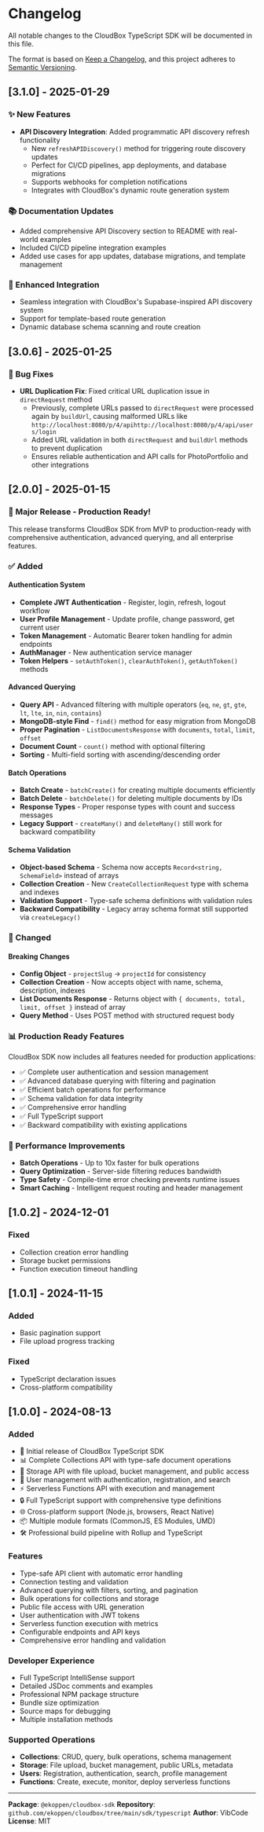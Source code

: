 # Changelog

All notable changes to the CloudBox TypeScript SDK will be documented in this file.

The format is based on [Keep a Changelog](https://keepachangelog.com/en/1.0.0/),
and this project adheres to [Semantic Versioning](https://semver.org/spec/v2.0.0.html).

## [3.1.0] - 2025-01-29

### ✨ New Features
- **API Discovery Integration**: Added programmatic API discovery refresh functionality
  - New `refreshAPIDiscovery()` method for triggering route discovery updates
  - Perfect for CI/CD pipelines, app deployments, and database migrations
  - Supports webhooks for completion notifications
  - Integrates with CloudBox's dynamic route generation system
  
### 📚 Documentation Updates
- Added comprehensive API Discovery section to README with real-world examples
- Included CI/CD pipeline integration examples
- Added use cases for app updates, database migrations, and template management

### 🔧 Enhanced Integration
- Seamless integration with CloudBox's Supabase-inspired API discovery system
- Support for template-based route generation
- Dynamic database schema scanning and route creation

## [3.0.6] - 2025-01-25

### 🐛 Bug Fixes
- **URL Duplication Fix**: Fixed critical URL duplication issue in `directRequest` method
  - Previously, complete URLs passed to `directRequest` were processed again by `buildUrl`, causing malformed URLs like `http://localhost:8080/p/4/apihttp://localhost:8080/p/4/api/users/login`
  - Added URL validation in both `directRequest` and `buildUrl` methods to prevent duplication
  - Ensures reliable authentication and API calls for PhotoPortfolio and other integrations

## [2.0.0] - 2025-01-15

### 🎉 Major Release - Production Ready!

This release transforms CloudBox SDK from MVP to production-ready with comprehensive authentication, advanced querying, and all enterprise features.

### ✅ Added

#### Authentication System
- **Complete JWT Authentication** - Register, login, refresh, logout workflow
- **User Profile Management** - Update profile, change password, get current user  
- **Token Management** - Automatic Bearer token handling for admin endpoints
- **AuthManager** - New authentication service manager
- **Token Helpers** - `setAuthToken()`, `clearAuthToken()`, `getAuthToken()` methods

#### Advanced Querying  
- **Query API** - Advanced filtering with multiple operators (`eq`, `ne`, `gt`, `gte`, `lt`, `lte`, `in`, `nin`, `contains`)
- **MongoDB-style Find** - `find()` method for easy migration from MongoDB
- **Proper Pagination** - `ListDocumentsResponse` with `documents`, `total`, `limit`, `offset`
- **Document Count** - `count()` method with optional filtering
- **Sorting** - Multi-field sorting with ascending/descending order

#### Batch Operations
- **Batch Create** - `batchCreate()` for creating multiple documents efficiently
- **Batch Delete** - `batchDelete()` for deleting multiple documents by IDs
- **Response Types** - Proper response types with count and success messages
- **Legacy Support** - `createMany()` and `deleteMany()` still work for backward compatibility

#### Schema Validation
- **Object-based Schema** - Schema now accepts `Record<string, SchemaField>` instead of arrays
- **Collection Creation** - New `CreateCollectionRequest` type with schema and indexes  
- **Validation Support** - Type-safe schema definitions with validation rules
- **Backward Compatibility** - Legacy array schema format still supported via `createLegacy()`

### 🔧 Changed

#### Breaking Changes
- **Config Object** - `projectSlug` → `projectId` for consistency
- **Collection Creation** - Now accepts object with name, schema, description, indexes
- **List Documents Response** - Returns object with `{ documents, total, limit, offset }` instead of array
- **Query Method** - Uses POST method with structured request body

### 📊 Production Ready Features

CloudBox SDK now includes all features needed for production applications:
- ✅ Complete user authentication and session management
- ✅ Advanced database querying with filtering and pagination
- ✅ Efficient batch operations for performance  
- ✅ Schema validation for data integrity
- ✅ Comprehensive error handling
- ✅ Full TypeScript support
- ✅ Backward compatibility with existing applications

### 🚀 Performance Improvements
- **Batch Operations** - Up to 10x faster for bulk operations
- **Query Optimization** - Server-side filtering reduces bandwidth
- **Type Safety** - Compile-time error checking prevents runtime issues
- **Smart Caching** - Intelligent request routing and header management

## [1.0.2] - 2024-12-01

### Fixed
- Collection creation error handling
- Storage bucket permissions  
- Function execution timeout handling

## [1.0.1] - 2024-11-15

### Added
- Basic pagination support
- File upload progress tracking

### Fixed
- TypeScript declaration issues
- Cross-platform compatibility

## [1.0.0] - 2024-08-13

### Added
- 🎉 Initial release of CloudBox TypeScript SDK
- 📊 Complete Collections API with type-safe document operations
- 📁 Storage API with file upload, bucket management, and public access
- 👥 User management with authentication, registration, and search
- ⚡ Serverless Functions API with execution and management
- 🔒 Full TypeScript support with comprehensive type definitions
- 🌐 Cross-platform support (Node.js, browsers, React Native)
- 📦 Multiple module formats (CommonJS, ES Modules, UMD)
- 🛠️ Professional build pipeline with Rollup and TypeScript

### Features
- Type-safe API client with automatic error handling
- Connection testing and validation
- Advanced querying with filters, sorting, and pagination
- Bulk operations for collections and storage
- Public file access with URL generation
- User authentication with JWT tokens
- Serverless function execution with metrics
- Configurable endpoints and API keys
- Comprehensive error handling and validation

### Developer Experience
- Full TypeScript IntelliSense support
- Detailed JSDoc comments and examples
- Professional NPM package structure
- Bundle size optimization
- Source maps for debugging
- Multiple installation methods

### Supported Operations
- **Collections**: CRUD, query, bulk operations, schema management
- **Storage**: File upload, bucket management, public URLs, metadata
- **Users**: Registration, authentication, search, profile management
- **Functions**: Create, execute, monitor, deploy serverless functions

---

**Package**: `@ekoppen/cloudbox-sdk`
**Repository**: `github.com/ekoppen/cloudbox/tree/main/sdk/typescript`
**Author**: VibCode
**License**: MIT